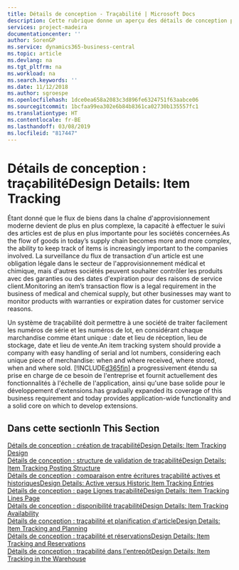 ```yaml
---
title: Détails de conception - Traçabilité | Microsoft Docs
description: Cette rubrique donne un aperçu des détails de conception pour la traçabilité.
services: project-madeira
documentationcenter: ''
author: SorenGP
ms.service: dynamics365-business-central
ms.topic: article
ms.devlang: na
ms.tgt_pltfrm: na
ms.workload: na
ms.search.keywords: ''
ms.date: 11/12/2018
ms.author: sgroespe
ms.openlocfilehash: 1dce0ea658a2083c3d896fe6324751f63aabce06
ms.sourcegitcommit: 1bcfaa99ea302e6b84b8361ca02730b135557fc1
ms.translationtype: HT
ms.contentlocale: fr-BE
ms.lasthandoff: 03/08/2019
ms.locfileid: "817447"
---
```

# <a name="design-details-item-tracking"></a><span data-ttu-id="e49a0-103">Détails de conception : traçabilité</span><span class="sxs-lookup"><span data-stu-id="e49a0-103">Design Details: Item Tracking</span></span>
<span data-ttu-id="e49a0-104">Étant donné que le flux de biens dans la chaîne d'approvisionnement moderne devient de plus en plus complexe, la capacité à effectuer le suivi des articles est de plus en plus importante pour les sociétés concernées.</span><span class="sxs-lookup"><span data-stu-id="e49a0-104">As the flow of goods in today’s supply chain becomes more and more complex, the ability to keep track of items is increasingly important to the companies involved.</span></span> <span data-ttu-id="e49a0-105">La surveillance du flux de transaction d'un article est une obligation légale dans le secteur de l'approvisionnement médical et chimique, mais d'autres sociétés peuvent souhaiter contrôler les produits avec des garanties ou des dates d'expiration pour des raisons de service client.</span><span class="sxs-lookup"><span data-stu-id="e49a0-105">Monitoring an item’s transaction flow is a legal requirement in the business of medical and chemical supply, but other businesses may want to monitor products with warranties or expiration dates for customer service reasons.</span></span>  

<span data-ttu-id="e49a0-106">Un système de traçabilité doit permettre à une société de traiter facilement les numéros de série et les numéros de lot, en considérant chaque marchandise comme étant unique : date et lieu de réception, lieu de stockage, date et lieu de vente.</span><span class="sxs-lookup"><span data-stu-id="e49a0-106">An item tracking system should provide a company with easy handling of serial and lot numbers, considering each unique piece of merchandise: when and where received, where stored, when and where sold.</span></span> [!INCLUDE[d365fin](includes/d365fin_md.md)] <span data-ttu-id="e49a0-107">a progressivement étendu sa prise en charge de ce besoin de l'entreprise et fournit actuellement des fonctionnalités à l'échelle de l'application, ainsi qu'une base solide pour le développement d'extensions.</span><span class="sxs-lookup"><span data-stu-id="e49a0-107">has gradually expanded its coverage of this business requirement and today provides application-wide functionality and a solid core on which to develop extensions.</span></span>  

## <a name="in-this-section"></a><span data-ttu-id="e49a0-108">Dans cette section</span><span class="sxs-lookup"><span data-stu-id="e49a0-108">In This Section</span></span>  
[<span data-ttu-id="e49a0-109">Détails de conception : création de traçabilité</span><span class="sxs-lookup"><span data-stu-id="e49a0-109">Design Details: Item Tracking Design</span></span>](design-details-item-tracking-design.md)  
[<span data-ttu-id="e49a0-110">Détails de conception : structure de validation de traçabilité</span><span class="sxs-lookup"><span data-stu-id="e49a0-110">Design Details: Item Tracking Posting Structure</span></span>](design-details-item-tracking-posting-structure.md)  
[<span data-ttu-id="e49a0-111">Détails de conception : comparaison entre écritures traçabilité actives et historiques</span><span class="sxs-lookup"><span data-stu-id="e49a0-111">Design Details: Active versus Historic Item Tracking Entries</span></span>](design-details-active-versus-historic-item-tracking-entries.md)  
[<span data-ttu-id="e49a0-112">Détails de conception : page Lignes traçabilité</span><span class="sxs-lookup"><span data-stu-id="e49a0-112">Design Details: Item Tracking Lines Page</span></span>](design-details-item-tracking-lines-window.md)  
[<span data-ttu-id="e49a0-113">Détails de conception : disponibilité traçabilité</span><span class="sxs-lookup"><span data-stu-id="e49a0-113">Design Details: Item Tracking Availability</span></span>](design-details-item-tracking-availability.md)  
[<span data-ttu-id="e49a0-114">Détails de conception : traçabilité et planification d'article</span><span class="sxs-lookup"><span data-stu-id="e49a0-114">Design Details: Item Tracking and Planning</span></span>](design-details-item-tracking-and-planning.md)  
[<span data-ttu-id="e49a0-115">Détails de conception : traçabilité et réservations</span><span class="sxs-lookup"><span data-stu-id="e49a0-115">Design Details: Item Tracking and Reservations</span></span>](design-details-item-tracking-and-reservations.md)  
[<span data-ttu-id="e49a0-116">Détails de conception : traçabilité dans l'entrepôt</span><span class="sxs-lookup"><span data-stu-id="e49a0-116">Design Details: Item Tracking in the Warehouse</span></span>](design-details-item-tracking-in-the-warehouse.md)
